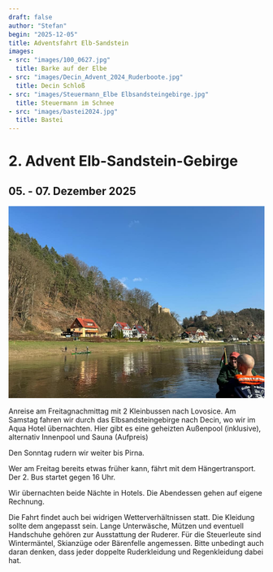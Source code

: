 ```yaml
---
draft: false
author: "Stefan"
begin: "2025-12-05"
title: Adventsfahrt Elb-Sandstein
images:
- src: "images/100_0627.jpg"
  title: Barke auf der Elbe
- src: "images/Decin_Advent_2024_Ruderboote.jpg"
  title: Decin Schloß
- src: "images/Steuermann_Elbe Elbsandsteingebirge.jpg"
  title: Steuermann im Schnee
- src: "images/bastei2024.jpg"
  title: Bastei
---
```

# 2. Advent Elb-Sandstein-Gebirge

## 05. - 07. Dezember 2025

![Bastei](./images/bastei2024.jpg)

Anreise am Freitagnachmittag mit 2 Kleinbussen nach Lovosice.
Am Samstag fahren wir durch das Elbsandsteingebirge nach Decin, wo wir im Aqua Hotel übernachten. Hier gibt es eine geheizten Außenpool (inklusive), alternativ Innenpool und Sauna (Aufpreis)

Den Sonntag  rudern wir weiter bis Pirna.

Wer am Freitag bereits etwas früher kann, fährt mit dem Hängertransport. Der 2. Bus startet gegen 16 Uhr.

Wir übernachten beide Nächte in Hotels.
Die Abendessen gehen auf eigene Rechnung.

Die Fahrt findet auch bei widrigen Wetterverhältnissen statt. Die Kleidung sollte dem angepasst sein. Lange Unterwäsche, Mützen und eventuell Handschuhe gehören zur Ausstattung der Ruderer. Für die Steuerleute sind Wintermäntel, Skianzüge oder Bärenfelle angemessen. Bitte unbedingt auch daran denken, dass jeder doppelte Ruderkleidung und Regenkleidung dabei hat.
